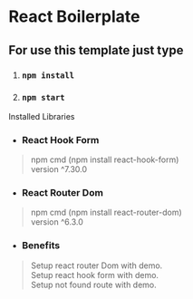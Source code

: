 # React Boilerplate

## For use this template just type
1. ### `npm install`
2. ### `npm start`


Installed Libraries
* ### React Hook Form 
>   npm cmd (npm install react-hook-form)  <br> 
>   version ^7.30.0

* ### React Router Dom  
>   npm cmd (npm install react-router-dom) <br> 
>   version ^6.3.0

* ### Benefits
>   Setup react router Dom with demo.<br> 
>   Setup react hook form with demo.<br> 
>   Setup not found route with demo.<br> 